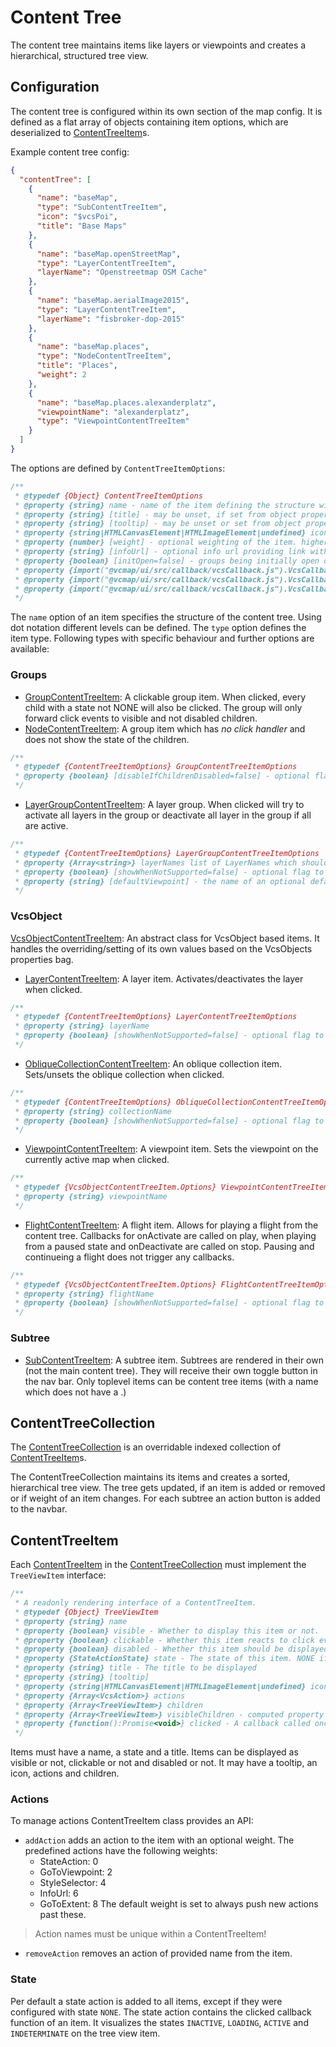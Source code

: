 # Content Tree

The content tree maintains items like layers or viewpoints and creates a hierarchical, structured tree view.

## Configuration

The content tree is configured within its own section of the map config.
It is defined as a flat array of objects containing item options, which are deserialized to [ContentTreeItem](../src/contentTree/contentTreeItem.js)s.

Example content tree config:

```json
{
  "contentTree": [
    {
      "name": "baseMap",
      "type": "SubContentTreeItem",
      "icon": "$vcsPoi",
      "title": "Base Maps"
    },
    {
      "name": "baseMap.openStreetMap",
      "type": "LayerContentTreeItem",
      "layerName": "Openstreetmap OSM Cache"
    },
    {
      "name": "baseMap.aerialImage2015",
      "type": "LayerContentTreeItem",
      "layerName": "fisbroker-dop-2015"
    },
    {
      "name": "baseMap.places",
      "type": "NodeContentTreeItem",
      "title": "Places",
      "weight": 2
    },
    {
      "name": "baseMap.places.alexanderplatz",
      "viewpointName": "alexanderplatz",
      "type": "ViewpointContentTreeItem"
    }
  ]
}
```

The options are defined by `ContentTreeItemOptions`:

```js
/**
 * @typedef {Object} ContentTreeItemOptions
 * @property {string} name - name of the item defining the structure within the tree using dot notation.
 * @property {string} [title] - may be unset, if set from object properties later on. required otherwise
 * @property {string} [tooltip] - may be unset or set from object properties later on.
 * @property {string|HTMLCanvasElement|HTMLImageElement|undefined} icon - an icon URL or element to display.
 * @property {number} [weight] - optional weighting of the item. higher weights come first.
 * @property {string} [infoUrl] - optional info url providing link with additional information.
 * @property {boolean} [initOpen=false] - groups being initially open or not.
 * @property {import("@vcmap/ui/src/callback/vcsCallback.js").VcsCallbackOptions} [onClick] - optional callback actions executed on click
 * @property {import("@vcmap/ui/src/callback/vcsCallback.js").VcsCallbackOptions} [onActivate] - optional callback actions executed on activation of the item
 * @property {import("@vcmap/ui/src/callback/vcsCallback.js").VcsCallbackOptions} [onDeactivate] - optional callback actions executed on deactivation of the item
 */
```

The `name` option of an item specifies the structure of the content tree. Using dot notation different levels can be defined.
The `type` option defines the item type. Following types with specific behaviour and further options are available:

### Groups

- [GroupContentTreeItem](../src/contentTree/groupContentTreeItem.js): A clickable group item. When clicked, every child with a state not NONE will also be clicked. The group will only forward click events to visible and not disabled children.
- [NodeContentTreeItem](../src/contentTree/nodeContentTreeItem.js): A group item which has _no click handler_ and does not show the state of the children.

```js
/**
 * @typedef {ContentTreeItemOptions} GroupContentTreeItemOptions
 * @property {boolean} [disableIfChildrenDisabled=false] - optional flag to enable the behaviour that the group is disabled if all children are disabled, otherwise the Group is still clickable.
 */
```

- [LayerGroupContentTreeItem](../src/contentTree/layerGroupContentTreeItem.js): A layer group. When clicked will try to activate all layers in the group or deactivate all layer in the group if all are active.

```js
/**
 * @typedef {ContentTreeItemOptions} LayerGroupContentTreeItemOptions
 * @property {Array<string>} layerNames list of LayerNames which should be activated on click
 * @property {boolean} [showWhenNotSupported=false] - optional flag to show the item even if it is not supported by the activeMap.
 * @property {string} [defaultViewpoint] - the name of an optional default viewpoint
 */
```

### VcsObject

[VcsObjectContentTreeItem](../src/contentTree/vcsObjectContentTreeItem.js): An abstract class for VcsObject based items. It handles the overriding/setting of its own values based on the VcsObjects properties bag.

- [LayerContentTreeItem](../src/contentTree/layerContentTreeItem.js): A layer item. Activates/deactivates the layer when clicked.

```js
/**
 * @typedef {ContentTreeItemOptions} LayerContentTreeItemOptions
 * @property {string} layerName
 * @property {boolean} [showWhenNotSupported=false] - optional flag to show the item even if it is not supported by the activeMap.
 */
```

- [ObliqueCollectionContentTreeItem](../src/contentTree/obliqueCollectionContentTreeItem.js): An oblique collection item. Sets/unsets the oblique collection when clicked.

```js
/**
 * @typedef {ContentTreeItemOptions} ObliqueCollectionContentTreeItemOptions
 * @property {string} collectionName
 * @property {boolean} [showWhenNotSupported=false] - optional flag to show the item even if it is not supported by the activeMap.
 */
```

- [ViewpointContentTreeItem](../src/contentTree/viewpointContentTreeItem.js): A viewpoint item. Sets the viewpoint on the currently active map when clicked.

```js
/**
 * @typedef {VcsObjectContentTreeItem.Options} ViewpointContentTreeItemOptions
 * @property {string} viewpointName
 */
```

- [FlightContentTreeItem](../src/contentTree/flightContentTreeItem.js): A flight item. Allows for playing a flight from the content tree. Callbacks for onActivate are called on play, when playing from a paused state and onDeactivate are called on stop. Pausing and continueing a flight does not trigger any callbacks.

```js
/**
 * @typedef {VcsObjectContentTreeItem.Options} FlightContentTreeItemOptions
 * @property {string} flightName
 * @property {boolean} [showWhenNotSupported=false] - optional flag to show the item even if it is not supported by the activeMap.
 */
```

### Subtree

- [SubContentTreeItem](../src/contentTree/subContentTreeItem.js): A subtree item. Subtrees are rendered in their own (not the main content tree).
  They will receive their own toggle button in the nav bar.
  Only toplevel items can be content tree items (with a name which does not have a .)

## ContentTreeCollection

The [ContentTreeCollection](../src/contentTree/contentTreeCollection.js) is an overridable indexed collection of [ContentTreeItem](../src/contentTree/contentTreeItem.js)s.

The ContentTreeCollection maintains its items and creates a sorted, hierarchical tree view.
The tree gets updated, if an item is added or removed or if weight of an item changes.
For each subtree an action button is added to the navbar.

## ContentTreeItem

Each [ContentTreeItem](../src/contentTree/contentTreeItem.js) in the [ContentTreeCollection](../src/contentTree/contentTreeCollection.js) must implement the `TreeViewItem` interface:

```js
/**
 * A readonly rendering interface of a ContentTreeItem.
 * @typedef {Object} TreeViewItem
 * @property {string} name
 * @property {boolean} visible - Whether to display this item or not.
 * @property {boolean} clickable - Whether this item reacts to click events, e.g. with visual feedback
 * @property {boolean} disabled - Whether this item should be displayed as disabled.
 * @property {StateActionState} state - The state of this item. NONE if this item cannot have a state.
 * @property {string} title - The title to be displayed
 * @property {string} [tooltip]
 * @property {string|HTMLCanvasElement|HTMLImageElement|undefined} icon - An optional icon to display with this item. Can be an URL or HTMLElement.
 * @property {Array<VcsAction>} actions
 * @property {Array<TreeViewItem>} children
 * @property {Array<TreeViewItem>} visibleChildren - computed property
 * @property {function():Promise<void>} clicked - A callback called once the item is clicked.
 */
```

Items must have a name, a state and a title.
Items can be displayed as visible or not, clickable or not and disabled or not.
It may have a tooltip, an icon, actions and children.

### Actions

To manage actions ContentTreeItem class provides an API:

- `addAction` adds an action to the item with an optional weight. The predefined actions have the following weights:
  - StateAction: 0
  - GoToViewpoint: 2
  - StyleSelector: 4
  - InfoUrl: 6
  - GoToExtent: 8
    The default weight is set to always push new actions past these.

> Action names must be unique within a ContentTreeItem!

- `removeAction` removes an action of provided name from the item.

### State

Per default a state action is added to all items, except if they were configured with state `NONE`.
The state action contains the clicked callback function of an item.
It visualizes the states `INACTIVE`, `LOADING`, `ACTIVE` and `INDETERMINATE` on the tree view item.
